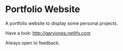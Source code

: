 # Portfolio Website

A portfolio website to display some personal projects.

Have a look: http://garyjones.netlify.com

Always open to feedback.
